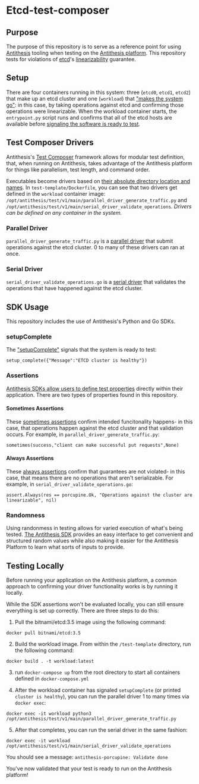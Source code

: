 # Etcd-test-composer

## Purpose

The purpose of this repository is to serve as a reference point for using [Antithesis](https://antithesis.com/) tooling when testing on the [Antithesis platform](https://antithesis.com/product/what_is_antithesis/). This repository tests for violations of [etcd](https://etcd.io/)'s [linearizability](https://etcd.io/docs/v3.5/learning/api_guarantees/) guarantee.  

## Setup

There are four containers running in this system: three (`etcd0`, `etcd1`, `etcd2`) that make up an etcd cluster and one (`workload`) that ["makes the system go"](https://antithesis.com/docs/getting_started/basic_test_hookup/): in this case, by taking operations against etcd and confirming those operations were linearizable. When the workload container starts, the `entrypoint.py` script runs and confirms that all of the etcd hosts are available before [signaling the software is ready to test](https://antithesis.com/docs/getting_started/basic_test_hookup/#ready-signal). 

## Test Composer Drivers

Antithesis's [Test Composer](https://antithesis.com/docs/test_templates/) framework allows for modular test definition, that, when running on Antithesis, takes advantage of the Antithesis platform for things like parallelism, test length, and command order.

Executables become drivers based on [their absolute directory location and names](https://antithesis.com/docs/test_templates/first_test/#structuring-test-templates). In `test-template/Dockerfile`, you can see that two drivers get defined in the `workload` container image: `/opt/antithesis/test/v1/main/parallel_driver_generate_traffic.py` and `/opt/antithesis/test/v1/main/serial_driver_validate_operations`. *Drivers can be defined on any container in the system.* 

### Parallel Driver

`parallel_driver_generate_traffic.py` is a [parallel driver](https://antithesis.com/docs/test_templates/test_composer_reference/#parallel-driver) that submit operations against the etcd cluster. 0 to many of these drivers can ran at once. 

### Serial Driver

`serial_driver_validate_operations.go` is a [serial driver](https://antithesis.com/docs/test_templates/test_composer_reference/#serial-driver-command) that validates the operations that have happened against the etcd cluster. 

## SDK Usage

This repository includes the use of Antithesis's Python and Go SDKs. 

### setupComplete

The ["setupComplete"](https://antithesis.com/docs/generated/sdk/python/antithesis/lifecycle.html#setup_complete) signals that the system is ready to test: 

`setup_complete({"Message":"ETCD cluster is healthy"})`

### Assertions

[Antithesis SDKs allow users to define test properties](https://antithesis.com/docs/using_antithesis/sdk/#test-properties) directly within their application. There are two types of properties found in this repository. 

#### Sometimes Assertions

These [sometimes assertions](https://antithesis.com/docs/properties_assertions/properties/#sometimes-properties) confirm intended funcitonality happens- in this case, that operations happen against the etcd cluster and that validation occurs. For example, in `parallel_driver_generate_traffic.py`: 

`sometimes(success,"client can make successful put requests",None)`

#### Always Assertions

These [always assertions](https://antithesis.com/docs/properties_assertions/properties/#always-properties) confirm that guarantees are not violated- in this case, that means there are no operations that aren't serializable. For example, in `serial_driver_validate_operations.go`: 

`assert.Always(res == porcupine.Ok, "Operations against the cluster are linearizable", nil)`

### Randomness

Using randonmess in testing allows for varied execution of what's being tested. [The Antithesis SDK](https://antithesis.com/docs/using_antithesis/sdk/#randomness) provides an easy interface to get convenient and structured random values while also making it easier for the Antithesis Platform to learn what sorts of inputs to provide.

## Testing Locally

Before running your application on the Antithesis platform, a common approach to confirming your driver functionality works is by running it locally. 

While the SDK assertions won't be evaluated locally, you can still ensure everything is set up correctly. There are three steps to do this: 

1. Pull the bitnami/etcd:3.5 image using the following command: 

`docker pull bitnami/etcd:3.5`

2. Build the workload image. From within the `/test-template` directory, run the following command: 

`docker build . -t workload:latest`

3. run `docker-compose up` from the root directory to start all containers defined in `docker-compose.yml`

4. After the workload container has signaled `setupComplete` (or printed `cluster is healthy`), you can run the parallel driver 1 to many times via `docker exec`: 

`docker exec -it workload python3 /opt/antithesis/test/v1/main/parallel_driver_generate_traffic.py`

5. After that completes, you can run the serial driver in the same fashion: 

`docker exec -it workload /opt/antithesis/test/v1/main/serial_driver_validate_operations`

You should see a message: `antithesis-porcupine: Validate done`

You've now validated that your test is ready to run on the Antithesis platform!
